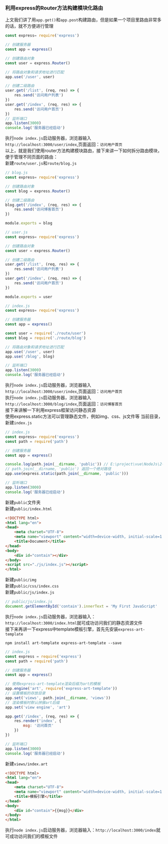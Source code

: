 ### 利用express的Router方法构建模块化路由
上文我们讲了用`app.get()`和`app.post`构建路由，但是如果一个项目里路由非常多的话，就不方便进行管理
```js
const express= require('express')

// 创建服务器
const app = express()

// 创建路由对象
const user = express.Router()

// 将路由对象和请求地址进行匹配
app.use('/user', user)

// 创建二级路由
user.get('/list', (req, res) => {
    res.send('访问用户列表')
})
user.get('/index', (req, res) => {
    res.send('访问用户首页')
})
// 监听端口
app.listen(3000)
console.log('服务器已经启动')
```
执行`node index.js`启动服务器，浏览器输入`http://localhost:3000/user/index`,页面返回：`访问用户首页`<br>
以上，就是我们使用router方法构建模块路由，接下来讲一下如何拆分路由模块，便于管理不同页面的路由：<br>
新建`route/user.js`和`route/blog.js`
```js
// blog.js
const express= require('express')

// 创建路由对象
const blog = express.Router()

// 创建二级路由
blog.get('/index', (req, res) => {
    res.send('访问博客首页')
})

module.exports = blog
```
```js
// user.js
const express= require('express')

// 创建路由对象
const user = express.Router()

// 创建二级路由
user.get('/list', (req, res) => {
    res.send('访问用户列表')
})
user.get('/index', (req, res) => {
    res.send('访问用户首页')
})

module.exports = user
```
```js
// index.js
const express= require('express')

// 创建服务器
const app = express()

const user = require('./route/user')
const blog = require('./route/blog')

// 将路由对象和请求地址进行匹配
app.use('/user', user)
app.use('/blog', blog)

// 监听端口
app.listen(3000)
console.log('服务器已经启动')
```
执行`node index.js`启动服务器，浏览器输入`http://localhost:3000/user/index`,页面返回：`访问用户首页`<br>
执行`node index.js`启动服务器，浏览器输入`http://localhost:3000/blog/index`,页面返回：`访问博客首页`<br>
接下来讲解一下利用express框架访问静态资源<br>
使用express.static方法可以管理静态文件，例如img、css、js文件等
当前目录，新建`index.js`
```js
// index.js
const express= require('express')
const path = require('path')

// 创建服务器
const app = express()

console.log(path.join(__dirname, 'public')) // E:\project\vue\NodeJs\2-13\public
// path.join(__dirname, 'public') 返回一个绝对路径
app.use(express.static(path.join(__dirname, 'public')))

// 监听端口
app.listen(3000)
console.log('服务器已经启动')
```
新建`public`文件夹<br>
新建`public/index.html`<br>
```html
<!DOCTYPE html>
<html lang="en">
<head>
    <meta charset="UTF-8">
    <meta name="viewport" content="width=device-width, initial-scale=1.0">
    <title>Document</title>
</head>
<body>
    <div id="contain"></div>
</body>
<script src="./js/index.js"></script>
</html>
```
新建`public/img`<br>
新建`public/css/index.css`<br>
新建`public/js/index.js`<br>
```js
// public/js/index.js
document.getElementById('contain').innerText = 'My First JavaScript'
```
执行`node index.js`启动服务器，浏览器输入：`http://localhost:3000/index.html`就可成功访问我们的静态资源文件<br>
接下来再讲一下express中template模板引擎，首先先安装`express-art-template`
```
npm install art-template express-art-template --save
```
```js
// index.js
const express = require('express')
const path = require('path')

// 创建服务器
const app = express()

// 使用express-art-template渲染后缀为art的模板
app.engine('art', require('express-art-template'))
// 设置模板的存放目录
app.set('views', path.join(__dirname, 'views'))
// 渲染模板时默认拼接art后缀
app.set('view engine', 'art')

app.get('/index', (req, res) => {
    res.render('index', {
        msg: '访问首页'
    })
})

// 监听端口
app.listen(3000)
console.log('服务器已经启动')
```
新建`views/index.art`
```html
<!DOCTYPE html>
<html lang="en">
<head>
    <meta charset="UTF-8">
    <meta name="viewport" content="width=device-width, initial-scale=1.0">
    <title>模板引擎</title>
</head>
<body>
    <div id="contain">{{msg}}</div>
</body>
</html>
```
执行`node index.js`启动服务器，浏览器输入：`http://localhost:3000/index`就可成功访问我们的模板文件<br>



